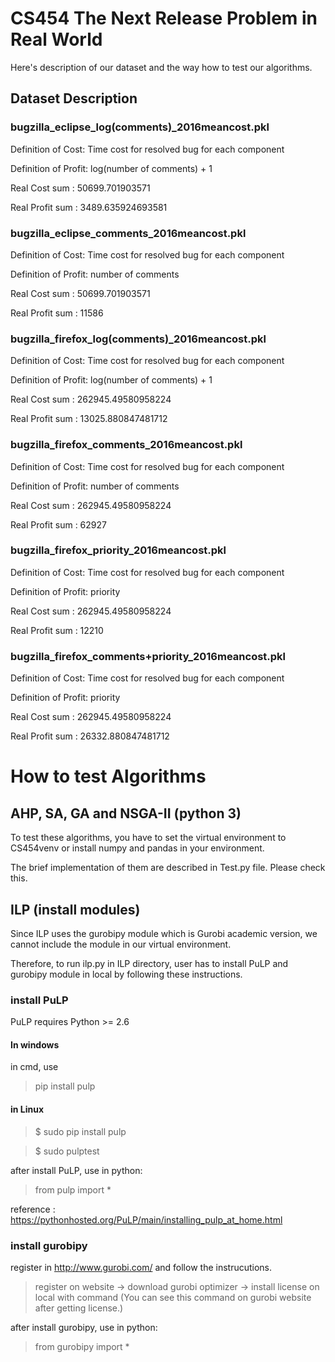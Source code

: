 # CS454 The Next Release Problem in Real World

Here's description of our dataset and the way how to test our algorithms.

## Dataset Description

### bugzilla_eclipse_log(comments)_2016meancost.pkl

Definition of Cost: Time cost for resolved bug for each component

Definition of Profit: log(number of comments) + 1

Real Cost sum : 50699.701903571

Real Profit sum : 3489.635924693581


### bugzilla_eclipse_comments_2016meancost.pkl

Definition of Cost: Time cost for resolved bug for each component

Definition of Profit: number of comments

Real Cost sum : 50699.701903571

Real Profit sum : 11586


### bugzilla_firefox_log(comments)_2016meancost.pkl

Definition of Cost: Time cost for resolved bug for each component

Definition of Profit: log(number of comments) + 1

Real Cost sum : 262945.49580958224

Real Profit sum : 13025.880847481712


### bugzilla_firefox_comments_2016meancost.pkl

Definition of Cost: Time cost for resolved bug for each component

Definition of Profit: number of comments

Real Cost sum : 262945.49580958224

Real Profit sum : 62927


### bugzilla_firefox_priority_2016meancost.pkl

Definition of Cost: Time cost for resolved bug for each component

Definition of Profit: priority

Real Cost sum : 262945.49580958224

Real Profit sum : 12210


### bugzilla_firefox_comments+priority_2016meancost.pkl

Definition of Cost: Time cost for resolved bug for each component

Definition of Profit: priority

Real Cost sum : 262945.49580958224

Real Profit sum : 26332.880847481712

# How to test Algorithms
## AHP, SA, GA and NSGA-II (python 3)
To test these algorithms, you have to set the virtual environment to CS454venv or install numpy and pandas in your environment.

The brief implementation of them are described in Test.py file. Please check this.

## ILP (install modules)
Since ILP uses the gurobipy module which is Gurobi academic version, we cannot include the module in our virtual environment.

Therefore, to run ilp.py in ILP directory, user has to install PuLP and gurobipy module in local by following these instructions.

### install PuLP
PuLP requires Python >= 2.6

#### In windows
in cmd, use

> pip install pulp
#### in Linux
> $ sudo pip install pulp

> $ sudo pulptest

after install PuLP, use in python:

> from pulp import *

reference : https://pythonhosted.org/PuLP/main/installing_pulp_at_home.html

### install gurobipy
register in http://www.gurobi.com/ and follow the instrucutions.

> register on website -> download gurobi optimizer -> install license on local with command (You can see this command on gurobi website after getting license.)

after install gurobipy, use in python:

> from gurobipy import *
